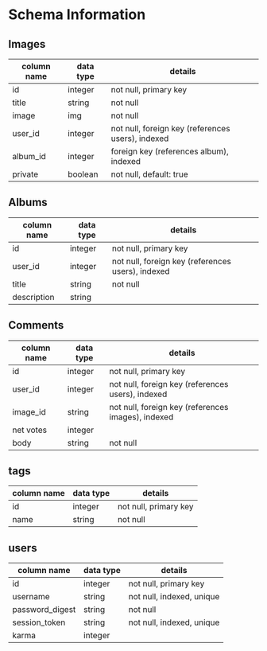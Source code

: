 # Schema Information

## Images
column name | data type | details
------------|-----------|-----------------------
id          | integer   | not null, primary key
title       | string    | not null
image       | img       | not null
user_id     | integer   | not null, foreign key (references users), indexed
album_id    | integer   | foreign key (references album), indexed
private     | boolean   | not null, default: true

## Albums
column name | data type | details
------------|-----------|-----------------------
id          | integer   | not null, primary key
user_id     | integer   | not null, foreign key (references users), indexed
title       | string    | not null
description | string    |

## Comments
column name | data type | details
------------|-----------|-----------------------
id          | integer   | not null, primary key
user_id     | integer   | not null, foreign key (references users), indexed
image_id    | string    | not null, foreign key (references images), indexed
net votes   | integer   |
body        | string    | not null

## tags
column name | data type | details
------------|-----------|-----------------------
id          | integer   | not null, primary key
name        | string    | not null


## users
column name     | data type | details
----------------|-----------|-----------------------
id              | integer   | not null, primary key
username        | string    | not null, indexed, unique
password_digest | string    | not null
session_token   | string    | not null, indexed, unique
karma           | integer   |
